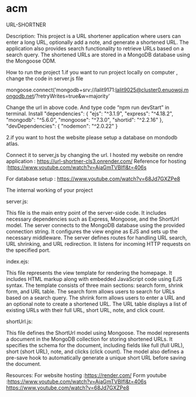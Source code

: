 # acm
URL-SHORTNER


Description:
This project is a URL shortener application where users can enter a long URL, optionally add a note, and generate a shortened URL. 
The application also provides search functionality to retrieve URLs based on a search query. The shortened URLs are stored in a MongoDB database using the Mongoose ODM.

How to run the project
1.if you want to run project locally on computer , change the code in server.js file

mongoose.connect('mongodb+srv://lalit9171:lalit9025@cluster0.enuowoj.mongodb.net/?retryWrites=true&w=majority'

Change the url in above code.
And type code “npm run devStart”  in terminal. 
Install 
 "dependencies": {
    "ejs": "^3.1.9",
    "express": "^4.18.2",
    "mongodb": "^5.6.0",
    "mongoose": "^7.3.0",
    "shortid": "^2.2.16"
  },
  "devDependencies": {
    "nodemon": "^2.0.22"
  }


2.if you want to host the website please setup a database on mondodb atlas.

Connect it to server,js by changing the url.
I hosted my website on rendre application  : https://url-shortner-cls3.onrender.com/
Reference for hosting :https://www.youtube.com/watch?v=AjaGmTVBIfI&t=406s

For database setup : https://www.youtube.com/watch?v=68Jd7GXZPe8

The internal working of your project

server.js:

This file is the main entry point of the server-side code.
It includes necessary dependencies such as Express, Mongoose, and the ShortUrl model.
The server connects to the MongoDB database using the provided connection string.
It configures the view engine as EJS and sets up the necessary middleware.
The server defines routes for handling URL search, URL shrinking, and URL redirection.
It listens for incoming HTTP requests on the specified port.

index.ejs:

This file represents the view template for rendering the homepage.
It includes HTML markup along with embedded JavaScript code using EJS syntax.
The template consists of three main sections: search form, shrink form, and URL table.
The search form allows users to search for URLs based on a search query.
The shrink form allows users to enter a URL and an optional note to create a shortened URL.
The URL table displays a list of existing URLs with their full URL, short URL, note, and click count.


shortUrl.js:

This file defines the ShortUrl model using Mongoose.
The model represents a document in the MongoDB collection for storing shortened URLs.
It specifies the schema for the document, including fields like full (full URL), short (short URL), note, and clicks (click count).
The model also defines a pre-save hook to automatically generate a unique short URL before saving the document.

Resources:
For website hosting :https://render.com/
Form youtube :https://www.youtube.com/watch?v=AjaGmTVBIfI&t=406s
                       https://www.youtube.com/watch?v=68Jd7GXZPe8
